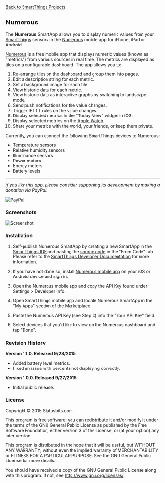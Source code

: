 [Back to SmartThings Projects](https://github.com/statusbits/smartthings)

Numerous
--------

The **Numerous** SmartApp allows you to display numeric values from your
[SmartThings](http://www.smartthings.com) sensors in the
[Numerous](http://numerousapp.com) mobile app for iPhone, iPad or Android.

[Numerous](http://numerousapp.com) is a free mobile app that displays numeric
values (known as "metrics") from various sources in real time. The metrics are
displayed as tiles on a configurable dashboard. The app allows you to:

1. Re-arrange tiles on the dashboard and group them into pages.
2. Edit a description string for each metric.
3. Set a background image for each tile.
4. View historic data for each metric.
5. View historic data as interactive graphs by switching to landscape mode.
6. Send push notifications for the value changes.
7. Trigger IFTTT rules on the value changes.
8. Display selected metrics in the "Today View" widget in iOS.
8. Display selected metrics on the [Apple Watch](http://numerousapp.com/watch/).
9. Share your metrics with the world, your friends, or keep them private.

Currently, you can connect the following SmartThings devices to Numerous:

* Temperature sensors
* Relative humidity sensors
* Illuminance sensors
* Power meters
* Energy meters
* Battery levels

---

*If you like this app, please consider supporting its development by making a
donation via PayPal.*

[![PayPal](https://www.paypalobjects.com/en_US/i/btn/btn_donate_LG.gif)](https://www.paypal.com/cgi-bin/webscr?cmd=_s-xclick&hosted_button_id=ATTTMV7JV2W9W)


### Screenshots

![Screenshot](http://statusbits.github.io/images/Numerous-01.jpg)


### Installation

1. Self-publish Numerous SmartApp by creating a new SmartApp in the
[SmartThings IDE](https://graph.api.smartthings.com/ide/apps) and pasting the
[source code](https://raw.githubusercontent.com/statusbits/smartthings/master/smartapps/statusbits/numerous.src/numerous.groovy)
in the "From Code" tab. Please refer to the
[SmartThings Developer Documentation](http://docs.smartthings.com/en/latest/index.html)
for more information.

2. If you have not done so, install
[Numerous mobile app](http://numerousapp.com/download/) on your iOS or Android
device and sign in.

3. Open the Numerous mobile app and copy the API Key found under Settings >
Developer Info.

4. Open SmartThings mobile app and locate Numerous SmartApp in the "My Apps"
section of the Marketplace.

5. Paste the Numerous API Key (see Step 3) into the "Your API Key" field.

6. Select devices that you'd like to view on the Numerous dashboard and tap
"Done".


### Revision History

**Version 1.1.0. Released 9/28/2015**

* Added battery level metrics.
* Fixed an issue with percents not displaying correctly.

**Version 1.0.0. Released 9/27/2015**

* Initial public release.


### License

Copyright © 2015 Statusbits.com

This program is free software: you can redistribute it and/or modify it
under the terms of the GNU General Public License as published by the Free
Software Foundation, either version 3 of the License, or (at your option)
any later version.

This program is distributed in the hope that it will be useful, but
WITHOUT ANY WARRANTY; without even the implied warranty of MERCHANTABILITY
or FITNESS FOR A PARTICULAR PURPOSE.  See the GNU General Public License
for more details.

You should have received a copy of the GNU General Public License along
with this program.  If not, see <http://www.gnu.org/licenses/>.
